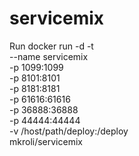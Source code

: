 # servicemix
Run
docker run -d -t \
  --name servicemix \
  -p 1099:1099 \
  -p 8101:8101 \
  -p 8181:8181 \
  -p 61616:61616 \
  -p 36888:36888 \
  -p 44444:44444 \
  -v /host/path/deploy:/deploy \
  mkroli/servicemix
